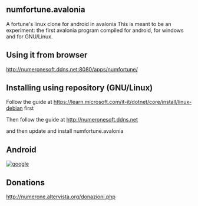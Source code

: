 ## numfortune.avalonia
A fortune's linux clone for android in avalonia
This is meant to be an experiment: the first avalonia program compiled for android, for windows and for GNU/Linux.

## Using it from browser

http://numeronesoft.ddns.net:8080/apps/numfortune/

## Installing using repository (GNU/Linux)

Follow the guide at https://learn.microsoft.com/it-it/dotnet/core/install/linux-debian first

Then follow the guide at http://numeronesoft.ddns.net

and then update and install numfortune.avalonia

## Android

[![google](https://play.google.com/intl/it_it/badges/static/images/badges/en_badge_web_generic.png)](https://play.google.com/store/apps/details?id=org.altervista.numerone.numfortune)

## Donations

http://numerone.altervista.org/donazioni.php

